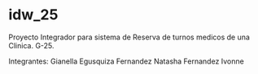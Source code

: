 # idw_25
Proyecto Integrador para sistema de Reserva de turnos medicos de una Clinica. G-25.

Integrantes:
Gianella Egusquiza
Fernandez Natasha
Fernandez Ivonne
